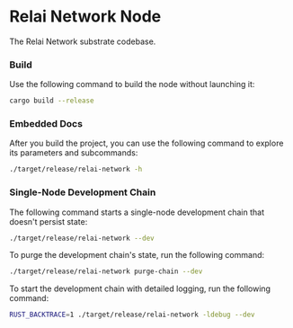 # Relai Network Node

The Relai Network substrate codebase.

### Build

Use the following command to build the node without launching it:

```sh
cargo build --release
```

### Embedded Docs

After you build the project, you can use the following command to explore its parameters and subcommands:

```sh
./target/release/relai-network -h
```


### Single-Node Development Chain

The following command starts a single-node development chain that doesn't persist state:

```sh
./target/release/relai-network --dev
```

To purge the development chain's state, run the following command:

```sh
./target/release/relai-network purge-chain --dev
```

To start the development chain with detailed logging, run the following command:

```sh
RUST_BACKTRACE=1 ./target/release/relai-network -ldebug --dev
```